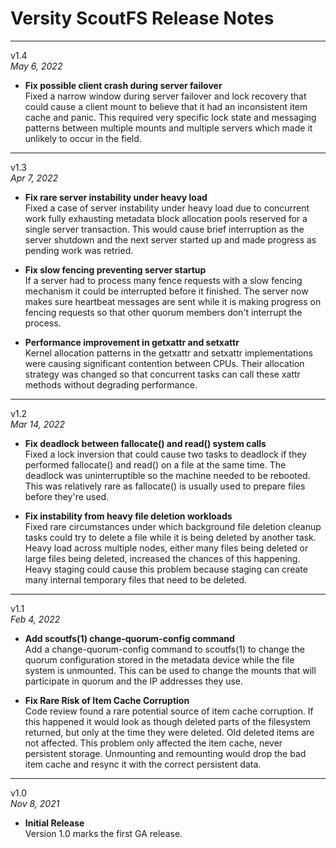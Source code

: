 Versity ScoutFS Release Notes
=============================

---
v1.4
\
*May 6, 2022*

* **Fix possible client crash during server failover**
\
  Fixed a narrow window during server failover and lock recovery that
  could cause a client mount to believe that it had an inconsistent item
  cache and panic.  This required very specific lock state and messaging
  patterns between multiple mounts and multiple servers which made it
  unlikely to occur in the field.

---
v1.3
\
*Apr 7, 2022*

* **Fix rare server instability under heavy load**
\
  Fixed a case of server instability under heavy load due to concurrent
  work fully exhausting metadata block allocation pools reserved for a
  single server transaction.  This would cause brief interruption as the
  server shutdown and the next server started up and made progress as
  pending work was retried.

* **Fix slow fencing preventing server startup**
\
  If a server had to process many fence requests with a slow fencing
  mechanism it could be interrupted before it finished.  The server
  now makes sure heartbeat messages are sent while it is making progress
  on fencing requests so that other quorum members don't interrupt the
  process.

* **Performance improvement in getxattr and setxattr**
\
  Kernel allocation patterns in the getxattr and setxattr
  implementations were causing significant contention between CPUs.  Their
  allocation strategy was changed so that concurrent tasks can call these
  xattr methods without degrading performance.

---
v1.2
\
*Mar 14, 2022*

* **Fix deadlock between fallocate() and read() system calls**
\
  Fixed a lock inversion that could cause two tasks to deadlock if they
  performed fallocate() and read() on a file at the same time.   The
  deadlock was uninterruptible so the machine needed to be rebooted.  This
  was relatively rare as fallocate() is usually used to prepare files
  before they're used.

* **Fix instability from heavy file deletion workloads**
\
  Fixed rare circumstances under which background file deletion cleanup
  tasks could try to delete a file while it is being deleted by another
  task.  Heavy load across multiple nodes, either many files being deleted
  or large files being deleted, increased the chances of this happening.
  Heavy staging could cause this problem because staging can create many
  internal temporary files that need to be deleted.

---
v1.1
\
*Feb 4, 2022*


* **Add scoutfs(1) change-quorum-config command**
\
  Add a change-quorum-config command to scoutfs(1) to change the quorum
  configuration stored in the metadata device while the file system is
  unmounted.   This can be used to change the mounts that will
  participate in quorum and the IP addresses they use.

* **Fix Rare Risk of Item Cache Corruption**
\
  Code review found a rare potential source of item cache corruption.
  If this happened it would look as though deleted parts of the filesystem
  returned, but only at the time they were deleted.  Old deleted items are
  not affected.  This problem only affected the item cache, never
  persistent storage.  Unmounting and remounting would drop the bad item
  cache and resync it with the correct persistent data.

---
v1.0
\
*Nov 8, 2021*


* **Initial Release**
\
  Version 1.0 marks the first GA release.
